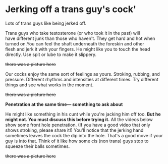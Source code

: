 # Jerking off a trans guy's cock'

Lots of trans guys like being jerked off.

Trans guys who take testosterone (or who took it in the past) will have different junk than those who haven't. They get hard and hot when turned on.You can feel the shaft underneath the foreskin and other flesh and jerk it with your fingers. He might like you to touch the head directly. Use spit or lube to make it slippery.

~~there was a picture here~~
<!-- FTM sloppy squirt [<a href="http://www.xtube.com/video-watch/FTM-sloppy-squirt-26478581">watch video</a> cums around 16:00] -->

Our cocks enjoy the same sort of feelings as yours. Stroking, rubbing, and pressure. Different rhythms and intensities at different times. Try different things and see what works in the moment.

~~there was a picture here~~
<!-- Close up FTM dildo fuck [<a href="http://www.xtube.com/video-watch/New-angles-Close-up-FtM-dildo-fuck-23318051">watch video</a>] -->


**Penetration at the same time— something to ask about**

He might like something in his cunt while you're jacking him off too. **But he might not. You must discuss this before trying it.** All the videos below show some front hole penetration. (If you have a good video that only shows stroking, please share it!) You'll notice that the jerking hand sometimes leaves the cock the dip into the hole. That's a good move if your guy is into that. Think of it like how some cis (non trans) guys stop to squeeze their balls sometimes.

~~there was a picture here~~
<!-- FTM masturbationg part 1 [<a href="http://www.xtube.com/video-watch/FtM-masturbation-pt-1-23185042">watch video</a>, and [part 2](http://www.xtube.com/video-watch/FtM-masturbation-pt-2-23185172)] -->
